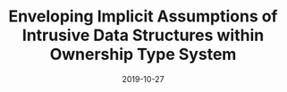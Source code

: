 ---
layout: "publication"
title: "Enveloping Implicit Assumptions of Intrusive Data Structures within Ownership Type System"
date: 2019-10-27
copyright: "© ACM 2019. This is the author's version of the work. It is posted here for your personal use. Not for redistribution. The definitive Version of Record was published in Proceedings of the 10th Workshop on Programming Languages and Operating Systems (PLOS@SOSP), [https://dl.acm.org/doi/pdf/10.1145/3365137.3365403](https://dl.acm.org/doi/pdf/10.1145/3365137.3365403)."
where: "Proceedings of the 10th Workshop on Programming Languages and Operating Systems (PLOS@SOSP)"
pdf: "/publication/rust-intrusive-plos-19.pdf"
---